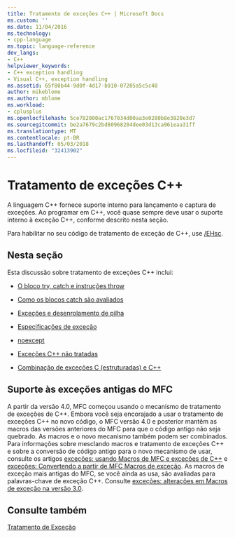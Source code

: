```yaml
---
title: Tratamento de exceções C++ | Microsoft Docs
ms.custom: ''
ms.date: 11/04/2016
ms.technology:
- cpp-language
ms.topic: language-reference
dev_langs:
- C++
helpviewer_keywords:
- C++ exception handling
- Visual C++, exception handling
ms.assetid: 65f80b44-9d0f-4d17-b910-07205a5c5c40
author: mikeblome
ms.author: mblome
ms.workload:
- cplusplus
ms.openlocfilehash: 5ce782000ac1767034d00aa3e0280b8e3820e3d7
ms.sourcegitcommit: be2a7679c2bd80968204dee03d13ca961eaa31ff
ms.translationtype: MT
ms.contentlocale: pt-BR
ms.lasthandoff: 05/03/2018
ms.locfileid: "32413902"
---
```

# <a name="c-exception-handling"></a>Tratamento de exceções C++
A linguagem C++ fornece suporte interno para lançamento e captura de exceções. Ao programar em C++, você quase sempre deve usar o suporte interno à exceção C++, conforme descrito nesta seção.  
  
 Para habilitar no seu código de tratamento de exceção de C++, use [/EHsc](../build/reference/eh-exception-handling-model.md).  
  
## <a name="in-this-section"></a>Nesta seção  
 Esta discussão sobre tratamento de exceções C++ inclui:  
  
-   [O bloco try, catch e instruções throw](../cpp/try-throw-and-catch-statements-cpp.md)  
  
-   [Como os blocos catch são avaliados](../cpp/how-catch-blocks-are-evaluated-cpp.md)  
  
-   [Exceções e desenrolamento de pilha](../cpp/exceptions-and-stack-unwinding-in-cpp.md)  
  
-   [Especificações de exceção](../cpp/exception-specifications-throw-cpp.md)  
  
-   [noexcept](../cpp/noexcept-cpp.md)  
  
-   [Exceções C++ não tratadas](../cpp/unhandled-cpp-exceptions.md)  
  
-   [Combinação de exceções C (estruturadas) e C++](../cpp/mixing-c-structured-and-cpp-exceptions.md)  
  
## <a name="support-for-earlier-mfc-exceptions"></a>Suporte às exceções antigas do MFC  
 A partir da versão 4.0, MFC começou usando o mecanismo de tratamento de exceções de C++. Embora você seja encorajado a usar o tratamento de exceções C++ no novo código, o MFC versão 4.0 e posterior mantêm as macros das versões anteriores do MFC para que o código antigo não seja quebrado. As macros e o novo mecanismo também podem ser combinados. Para informações sobre mesclando macros e tratamento de exceções C++ e sobre a conversão de código antigo para o novo mecanismo de usar, consulte os artigos [exceções: usando Macros de MFC e exceções de C++](../mfc/exceptions-using-mfc-macros-and-cpp-exceptions.md) e [exceções: Convertendo a partir de MFC Macros de exceção](../mfc/exceptions-converting-from-mfc-exception-macros.md). As macros de exceção mais antigas do MFC, se você ainda as usa, são avaliadas para palavras-chave de exceção C++. Consulte [exceções: alterações em Macros de exceção na versão 3.0](../mfc/exceptions-changes-to-exception-macros-in-version-3-0.md).  
  
## <a name="see-also"></a>Consulte também  
 [Tratamento de Exceção](../cpp/exception-handling-in-visual-cpp.md)